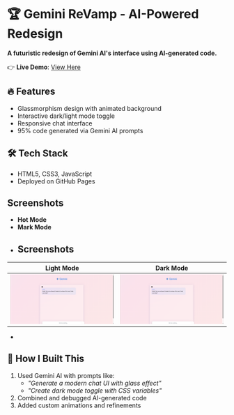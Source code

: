 # 🏆 Gemini ReVamp - AI-Powered Redesign  
**A futuristic redesign of Gemini AI's interface using AI-generated code.**  

👉 **Live Demo**: [View Here](https://08preeti.github.io/gemini-revamp)  

## 🔥 Features  
- Glassmorphism design with animated background  
- Interactive dark/light mode toggle  
- Responsive chat interface  
- 95% code generated via Gemini AI prompts  

## 🛠️ Tech Stack  
- HTML5, CSS3, JavaScript  
- Deployed on GitHub Pages  

## Screenshots
- **Hot Mode**
- **Mark Mode**
- ## Screenshots
| Light Mode | Dark Mode |
|------------|-----------|
| ![Light](light.png) | ![Dark](dark.png) |
- 
## 🚀 How I Built This  
1. Used Gemini AI with prompts like:  
   - *"Generate a modern chat UI with glass effect"*  
   - *"Create dark mode toggle with CSS variables"*  
2. Combined and debugged AI-generated code  
3. Added custom animations and refinements  
